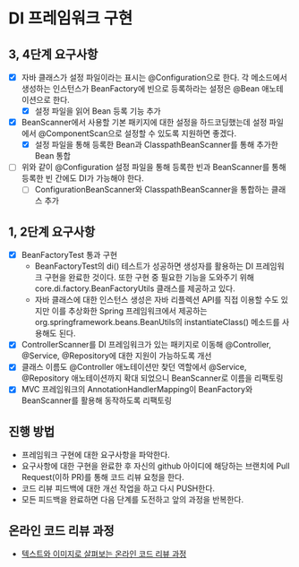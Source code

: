 # DI 프레임워크 구현

## 3, 4단계 요구사항
- [x] 자바 클래스가 설정 파일이라는 표시는 @Configuration으로 한다. 각 메소드에서 생성하는 인스턴스가 BeanFactory에 빈으로 등록하라는 설정은 @Bean 애노테이션으로 한다.
  - [x] 설정 파일을 읽어 Bean 등록 기능 추가
- [x] BeanScanner에서 사용할 기본 패키지에 대한 설정을 하드코딩했는데 설정 파일에서 @ComponentScan으로 설정할 수 있도록 지원하면 좋겠다.
  - [x] 설정 파일을 통해 등록한 Bean과 ClasspathBeanScanner를 통해 추가한 Bean 통합
- [ ] 위와 같이 @Configuration 설정 파일을 통해 등록한 빈과 BeanScanner를 통해 등록한 빈 간에도 DI가 가능해야 한다.
  - [ ] ConfigurationBeanScanner와 ClasspathBeanScanner을 통합하는 클래스 추가

## 1, 2단계 요구사항
- [x] BeanFactoryTest 통과 구현
  - BeanFactoryTest의 di() 테스트가 성공하면 생성자를 활용하는 DI 프레임워크 구현을 완료한 것이다. 또한 구현 중 필요한 기능을 도와주기 위해 core.di.factory.BeanFactoryUtils 클래스를 제공하고 있다.
  - 자바 클래스에 대한 인스턴스 생성은 자바 리플렉션 API를 직접 이용할 수도 있지만 이를 추상화한 Spring 프레임워크에서 제공하는org.springframework.beans.BeanUtils의 instantiateClass() 메소드를 사용해도 된다.
- [x] ControllerScanner를 DI 프레임워크가 있는 패키지로 이동해 @Controller, @Service, @Repository에 대한 지원이 가능하도록 개선
- [x] 클래스 이름도 @Controller 애노테이션만 찾던 역할에서 @Service, @Repository 애노테이션까지 확대 되었으니 BeanScanner로 이름을 리팩토링
- [x] MVC 프레임워크의 AnnotationHandlerMapping이 BeanFactory와 BeanScanner를 활용해 동작하도록 리팩토링

## 진행 방법
* 프레임워크 구현에 대한 요구사항을 파악한다.
* 요구사항에 대한 구현을 완료한 후 자신의 github 아이디에 해당하는 브랜치에 Pull Request(이하 PR)를 통해 코드 리뷰 요청을 한다.
* 코드 리뷰 피드백에 대한 개선 작업을 하고 다시 PUSH한다.
* 모든 피드백을 완료하면 다음 단계를 도전하고 앞의 과정을 반복한다.

## 온라인 코드 리뷰 과정
* [텍스트와 이미지로 살펴보는 온라인 코드 리뷰 과정](https://github.com/next-step/nextstep-docs/tree/master/codereview)

